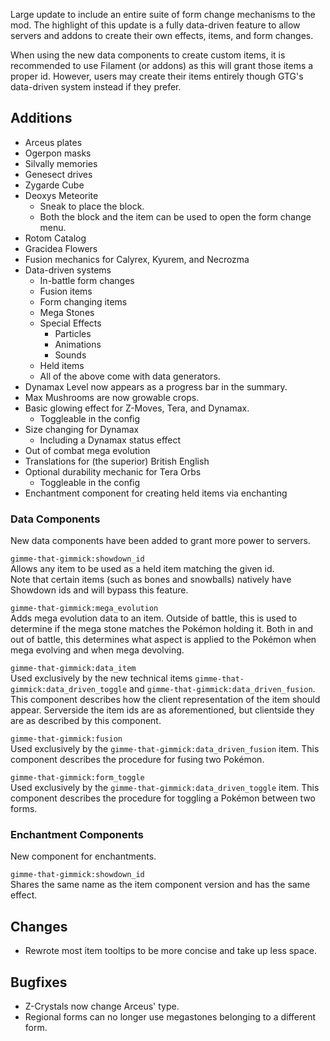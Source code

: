 Large update to include an entire suite of form change mechanisms to the mod. The highlight of this update is a
fully data-driven feature to allow servers and addons to create their own effects, items, and form changes.

When using the new data components to create custom items, it is recommended to use Filament (or addons) as this will grant those items a proper id.
However, users may create their items entirely though GTG's data-driven system instead if they prefer.

## Additions
- Arceus plates
- Ogerpon masks
- Silvally memories
- Genesect drives
- Zygarde Cube
- Deoxys Meteorite
  - Sneak to place the block.
  - Both the block and the item can be used to open the form change menu.
- Rotom Catalog
- Gracidea Flowers
- Fusion mechanics for Calyrex, Kyurem, and Necrozma
- Data-driven systems
  - In-battle form changes
  - Fusion items
  - Form changing items
  - Mega Stones
  - Special Effects
    - Particles
    - Animations
    - Sounds
  - Held items
  - All of the above come with data generators.
- Dynamax Level now appears as a progress bar in the summary.
- Max Mushrooms are now growable crops.
- Basic glowing effect for Z-Moves, Tera, and Dynamax.
  - Toggleable in the config
- Size changing for Dynamax
  - Including a Dynamax status effect 
- Out of combat mega evolution
- Translations for (the superior) British English
- Optional durability mechanic for Tera Orbs
  - Toggleable in the config
- Enchantment component for creating held items via enchanting

### Data Components
New data components have been added to grant more power to servers.

`gimme-that-gimmick:showdown_id`  
Allows any item to be used as a held item matching the given id.  
Note that certain items (such as bones and snowballs) natively have Showdown ids and will bypass this feature.

`gimme-that-gimmick:mega_evolution`  
Adds mega evolution data to an item. Outside of battle, this is used to determine if the mega stone matches the Pokémon holding it.
Both in and out of battle, this determines what aspect is applied to the Pokémon when mega evolving and when mega devolving.

`gimme-that-gimmick:data_item`  
Used exclusively by the new technical items `gimme-that-gimmick:data_driven_toggle` and `gimme-that-gimmick:data_driven_fusion`.
This component describes how the client representation of the item should appear. Serverside the item ids are as aforementioned,
but clientside they are as described by this component.

`gimme-that-gimmick:fusion`  
Used exclusively by the `gimme-that-gimmick:data_driven_fusion` item. This component describes the procedure for fusing two Pokémon.

`gimme-that-gimmick:form_toggle`  
Used exclusively by the `gimme-that-gimmick:data_driven_toggle` item. This component describes the procedure for toggling a Pokémon between two forms.

### Enchantment Components
New component for enchantments.

`gimme-that-gimmick:showdown_id`  
Shares the same name as the item component version and has the same effect.

## Changes
- Rewrote most item tooltips to be more concise and take up less space.

## Bugfixes
- Z-Crystals now change Arceus' type.
- Regional forms can no longer use megastones belonging to a different form.